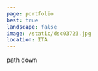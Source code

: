 ```yaml
---
page: portfolio
best: true
landscape: false
image: /static/dsc03723.jpg
location: ITA
---
```

path down